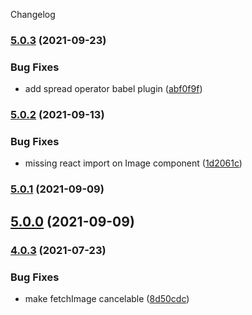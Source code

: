 Changelog
### [5.0.3](https://github.com/whitecrownclown/react-imgp/compare/v5.0.2...v5.0.3) (2021-09-23)


### Bug Fixes

* add spread operator babel plugin ([abf0f9f](https://github.com/whitecrownclown/react-imgp/commit/abf0f9f973f2597fafb960f86c1534371141d336))

### [5.0.2](https://github.com/whitecrownclown/react-imgp/compare/v5.0.1...v5.0.2) (2021-09-13)


### Bug Fixes

* missing react import on Image component ([1d2061c](https://github.com/whitecrownclown/react-imgp/commit/1d2061c55ab4c160aa1946c864f605b0fafd8339))

### [5.0.1](https://github.com/whitecrownclown/react-imgp/compare/v5.0.0...v5.0.1) (2021-09-09)

## [5.0.0](https://github.com/whitecrownclown/react-imgp/compare/v4.0.3...v5.0.0) (2021-09-09)

### [4.0.3](https://github.com/whitecrownclown/react-imgp/compare/v4.0.2...v4.0.3) (2021-07-23)


### Bug Fixes

* make fetchImage cancelable ([8d50cdc](https://github.com/whitecrownclown/react-imgp/commit/8d50cdc375beff818491bd746aa3aaa6438ac21a))
